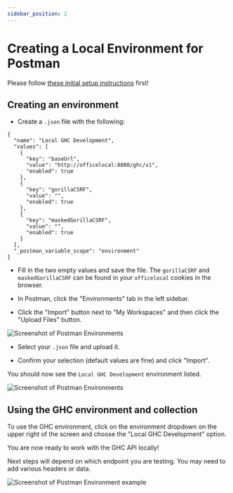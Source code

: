 ```yaml
---
sidebar_position: 2
---
```


# Creating a Local Environment for Postman

Please follow [these initial setup instructions](https://github.com/transcom/mymove/wiki/Setting-Up-Postman) first!

## Creating an environment

- Create a `.json` file with the following:

```
{
  "name": "Local GHC Development",
  "values": [
    {
      "key": "baseUrl",
      "value": "http://officelocal:8080/ghc/v1",
      "enabled": true
    },
    {
      "key": "gorillaCSRF",
      "value": "",
      "enabled": true
    },
    {
      "key": "maskedGorillaCSRF",
      "value": "",
      "enabled": true
    }
  ],
  "_postman_variable_scope": "environment"
}
```

- Fill in the two empty values and save the file. The `gorillaCSRF` and `maskedGorillaCSRF` can be found in your `officelocal` cookies in the browser.

- In Postman, click the "Environments" tab in the left sidebar.

- Click the "Import" button next to "My Workspaces" and then click the "Upload Files" button.

![Screenshot of Postman Environments](/img/postman/ghc-postman-env-setup.png)

- Select your `.json` file and upload it.

- Confirm your selection (default values are fine) and click "Import".

You should now see the `Local GHC Development` environment listed.

![Screenshot of Postman Environments](/img/postman/ghc-postman-local-env.png)


## Using the GHC environment and collection

To use the GHC environment, click on the environment dropdown on the upper right of the screen and choose the "Local GHC Development" option.

You are now ready to work with the GHC API locally!

Next steps will depend on which endpoint you are testing. You may need to add various headers or data.

![Screenshot of Postman Environment example](/img/postman/ghc-postman-final-setup.png)
